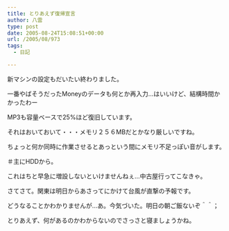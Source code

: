 ```yaml
---
title: とりあえず復帰宣言
author: 八雲
type: post
date: 2005-08-24T15:08:51+00:00
url: /2005/08/973
tags:
  - 日記

---
```

新マシンの設定もだいたい終わりました。
  
一番やばそうだったMoneyのデータも何とか再入力…はいいけど、結構時間かかったわー
  
MP3も容量ベースで25%ほど復旧しています。
  
それはおいておいて・・・メモリ２５６MBだとかなり厳しいですね。
  
ちょっと何か同時に作業させるとあっという間にメモリ不足っぽい音がします。
  
＃主にHDDから。
  
これはちと早急に増設しないといけませんねぇ…中古屋行ってこなきゃ。

さてさて。関東は明日からあさってにかけて台風が直撃の予報です。
  
どうなることかわかりませんが…あ。今気づいた。明日の朝ご飯ないぞ＾＾；
  
とりあえず、何があるのかわからないのでさっさと寝ましょうかね。
